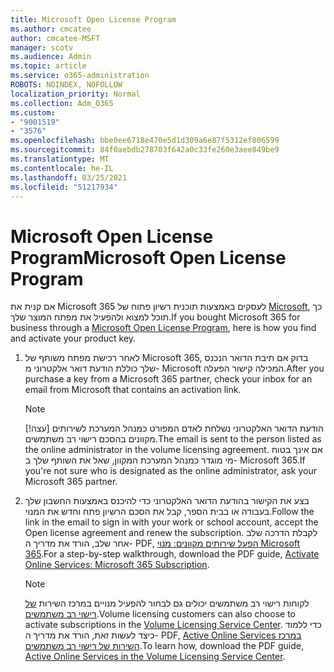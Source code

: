 ```yaml
---
title: Microsoft Open License Program
ms.author: cmcatee
author: cmcatee-MSFT
manager: scotv
ms.audience: Admin
ms.topic: article
ms.service: o365-administration
ROBOTS: NOINDEX, NOFOLLOW
localization_priority: Normal
ms.collection: Adm_O365
ms.custom:
- "9001519"
- "3576"
ms.openlocfilehash: bbe0ee6718e470e5d1d309a6e87f5312ef806599
ms.sourcegitcommit: 84f0aebdb278703f642a0c33fe260e3aee849be9
ms.translationtype: MT
ms.contentlocale: he-IL
ms.lasthandoff: 03/25/2021
ms.locfileid: "51217934"
---
```

# <a name="microsoft-open-license-program"></a><span data-ttu-id="8ad42-102">Microsoft Open License Program</span><span class="sxs-lookup"><span data-stu-id="8ad42-102">Microsoft Open License Program</span></span>

<span data-ttu-id="8ad42-103">אם קנית את Microsoft 365 לעסקים באמצעות תוכנית רשיון פתוח של [Microsoft](https://go.microsoft.com/fwlink/p/?LinkID=613298), כך תוכל למצוא ולהפעיל את מפתח המוצר שלך.</span><span class="sxs-lookup"><span data-stu-id="8ad42-103">If you bought Microsoft 365 for business through a [Microsoft Open License Program](https://go.microsoft.com/fwlink/p/?LinkID=613298), here is how you find and activate your product key.</span></span>

1. <span data-ttu-id="8ad42-104">לאחר רכישת מפתח משותף של Microsoft 365, בדוק אם תיבת הדואר הנכנס שלך כוללת הודעת דואר אלקטרוני מ- Microsoft המכילה קישור הפעלה.</span><span class="sxs-lookup"><span data-stu-id="8ad42-104">After you purchase a key from a Microsoft 365 partner, check your inbox for an email from Microsoft that contains an activation link.</span></span>

    > [!NOTE]
    > <span data-ttu-id="8ad42-105">[!עצה] הודעת הדואר האלקטרוני נשלחת לאדם המפורט כמנהל המערכת לשירותים מקוונים בהסכם רישוי רב משתמשים.</span><span class="sxs-lookup"><span data-stu-id="8ad42-105">The email is sent to the person listed as the online administrator in the volume licensing agreement.</span></span> <span data-ttu-id="8ad42-106">אם אינך בטוח מי מוגדר כמנהל המערכת המקוון, שאל את השותף שלך ב- Microsoft 365.</span><span class="sxs-lookup"><span data-stu-id="8ad42-106">If you're not sure who is designated as the online administrator, ask your Microsoft 365 partner.</span></span>
1. <span data-ttu-id="8ad42-107">בצע את הקישור בהודעת הדואר האלקטרוני כדי להיכנס באמצעות החשבון שלך בעבודה או בבית הספר, קבל את הסכם הרשיון פתח וחדש את המנוי.</span><span class="sxs-lookup"><span data-stu-id="8ad42-107">Follow the link in the email to sign in with your work or school account, accept the Open license agreement and renew the subscription.</span></span> <span data-ttu-id="8ad42-108">לקבלת הדרכה שלב אחר שלב, הורד את מדריך ה- PDF, [הפעל שירותים מקוונים: מנוי Microsoft 365](https://go.microsoft.com/fwlink/p/?LinkId=618100).</span><span class="sxs-lookup"><span data-stu-id="8ad42-108">For a step-by-step walkthrough, download the PDF guide, [Activate Online Services: Microsoft 365 Subscription](https://go.microsoft.com/fwlink/p/?LinkId=618100).</span></span>

    > [!NOTE]
    > <span data-ttu-id="8ad42-109">לקוחות רישוי רב משתמשים יכולים גם לבחור להפעיל מנויים במרכז השירות [של רישוי רב משתמשים](https://go.microsoft.com/fwlink/p/?LinkID=282016).</span><span class="sxs-lookup"><span data-stu-id="8ad42-109">Volume licensing customers can also choose to activate subscriptions in the [Volume Licensing Service Center](https://go.microsoft.com/fwlink/p/?LinkID=282016).</span></span> <span data-ttu-id="8ad42-110">כדי ללמוד כיצד לעשות זאת, הורד את מדריך ה- PDF, [Active Online Services במרכז השירות של רישוי רב משתמשים](https://go.microsoft.com/fwlink/p/?LinkId=618096).</span><span class="sxs-lookup"><span data-stu-id="8ad42-110">To learn how, download the PDF guide, [Active Online Services in the Volume Licensing Service Center](https://go.microsoft.com/fwlink/p/?LinkId=618096).</span></span>